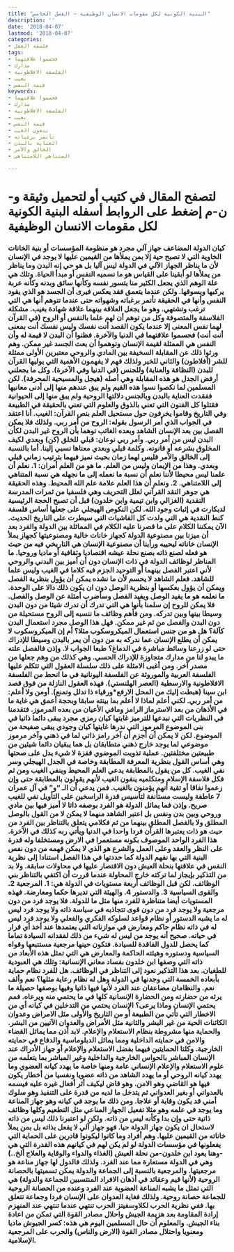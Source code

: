 ```yaml
---
title: "البنية الكونية لكل مقومات الانسان الوظيفية – الفصل الخامس"
description: ''
date: '2018-04-07'
lastmod: '2018-04-07'
categories:
- فلسفة العقل
tags:
- فحسموا علاقتهما
- مدارك
- الفلسفة الافلاطونية
- بغيب
- قيمة النفس
keywords:
- فحسموا علاقتهما
- مدارك
- الفلسفة الافلاطونية
- بغيب
- قيمة النفس
- ينفون الغيب
- تأتمر برغباته
- العناية بالبدن
- الخالق والآمر
- المتناهي اللامتناهي

---
```

# **لتصفح المقال في كتيب أو لتحميل وثيقة و-ن-م إضغط على الروابط أسفله** **البنية الكونية لكل مقومات الانسان الوظيفية**

### كيان الدولة المضاعف جهاز آلي مجرد هو منظومة المؤسسات أو بنية الخانات الخاوية التي لا تصبح حية إلا بمن يملأها من القيمين عليها لا يوجد في الإنسان لأن ما يناظر الجهاز الآلي في الدولة ليس آليا بل هو حي إنه البدن وما يناظر من يملأها لو أبقينا على القياس هو ما نسميه النفس أو مبدأ الحياة. وتلك هي علة الوهم الذي يجعل الكثير منا يتسور نفسه وكأنها سائق وبدنه وكأنه عربة يركبها ويسوقها. ولكن عندما يتعمق فقد يعكس فيرى أن الجسد هو الذي يقود النفس وأنها في الحقيقة تأتمر برغباته وشهواته حتى عندما تتوهم أنها هي التي ترغب وتشتهي. وهو ما يجعل العلاقة بينهما علاقة شهادة بغيب. مشكلة الفلاسفة والمتصوفة وكل من توهم أن لهم علما بالنفس أو الروح (في القرآن لهما نفس المعنى إلا عندما يكون القصد أنت نفسك وليس نفسك أنت بمعنى أنت أنت) فحسموا علاقتهما في الدنيا والآخرة. فظنوا أن البدن لا قيمة له وأن النفس هي الممثلة لقيمة الإنسان وتوهموا أن بعث الجسد غير ممكن. وهم ورثوا ذلك عن المقابلة السخيفة بين المادي والروحي معتبرين الأولى ممثلة للشر (أفلاطون) والثاني للخير ولذلك فهم لا يفهمون الأهمية التي يوليها القرآن للبدن (النظافة والعناية) وللجنس (في الدنيا وفي الآخرة). وكل ما يجعلني أرفض الجدل هو هذه المقابلة وهي أصله (هيجل والمسيحية المحرفة). لكن المسلمين لما نكصوا نسوا هذه القيم ولم يبق عندهم منها إلى أدنى معانيها ففقدت العناية بالبدن وبالجنس دلالتها الروحية ولم يبق منها إلى الحيوانية فقتلوا كل الفنون التي تعني بالذوق والعلوم التي تعني بالحقيقة في الطبيعة وفي التاريخ وقاموا يخرفون حول مستحيل العلم بنص القرآن: الغيب. أنا اعتقد في الجواب الذي أمر الرسول بقوله: الروح من أمر ربي. ولذلك فلا يمكن الفصل بين بعد الإنسان الشاهد وبعده الغائب توهما بأن الروح غير البدن لكأن البدن ليس من أمر ربي. وأمر ربي نوعان: قبلي للخلق (كن) وبعدي لكيف المخلوق بشرعه أو قانونه. وكلمة قبلي وبعدي معناها نسبي إلينا. أما بالنسبة إلى الخالق والآمر فليس لهما زمان بحيث نميز فيهما بترتيب زماني قبلي وبعدي. وهذا من الإيمان وليس من العلم. ما هو من العلم أمران: 1. نعلم أن علمنا ليس محيطا لأننا نعلم أن نسبة ما نعمله إلى ما نجهله هي نسبة المتناهي إلى اللامتناهي. 2. ونعلم أن هذا العلم علامة علم الله المحيط. وهذه الحقيقة هي جوهر النقد القرآني لعلل التحريف وهي فلسفيا من ثمرات المدرسة النقدية (الغزالي وابن تيمية وابن خلدون) قبل أن تصبح الحجة الرئيسية لديكارت في إثبات وجود الله. لكن النكوص الهيجلي على جعلها أساس فلسفة كنط النقدية هي التي ولدت كل الفاشيات التي سيطرت على التاريخ الحديث. الآن يمكننا الكلام على ما قصرنا عليه الكلام في المماثلة بين الدولة والفرد بعد أن ميزنا بين مصنوعية الدولة كجهاز خانات خالية ومصنوعيتها كجهاز يملأ الإنسان خاناته ليحييه ورأينا أن مصنوعية الإنسان هي التاريخي فيه من حيث هو فعله لصنع ذاته بصنع نحلة عيشه اقتصاديا وثقافية أو ماديا وروحيا. ما المناظر لوظائف الدولة في ذات الإنسان دون أن أميز بين البدني والروحي لأني اعتبر الفصل بينهما أو التوحيد الجزم فيه كلاما في الغيب وليس علما للشاهد. فعلم الشاهد لا يحسم لأن ما نشده يمكن أن يؤول بنظرية الفصل ويمكن أن يؤول بعكسها أو بنظرية الوصل دون ان يكون ذلك دالا على الوحدة. ما نعلمه هو ما يفيد الوصل ويفيد الفصل وسأضرب أمثلة عن الوصل والفصل. فلا يمكن للروح إن سلمنا بأنها هي التي تدرك أن تدرك شيئا من دون البدن وسيطا بينها وبين تدركه. ومن فأهم وظائف ما ننسبه إلى الروح مستحيلة من دون البدن والفصل من ثم غير ممكن. فهل هذا الوصل مجرد استعمال البدن كآلة؟ هل هو من جنس استعمال الميكروسكوب مثلا؟ أم إن الميكروسكوب لا يمكن أن يطلع الإنسان عما ندركه به من دون أن يمر بالبدن وسيطا للإدراك حتى لو زرعنا وسائط مباشرة في الدماغ؟ طبعا الجواب لا. وإذن فالفصل علته ما يبدو لنا من مدارك متجاوزة للإدراك الحسي. وهي كذلك من وهم جعلها من مصدر آخر. ومن أغبى الامثلة على ذلك سلسلة العقول التي تتكلم عليها الفلسفة العربية والموروثة عن الفلسفة اليونانية في ما انحط من الفلسفة الافلاطونية والارسطية (العصر الهلنستي). فهذه العقول النازلة من فوق قصد ابن سينا (هبطت إليك من المحل الارفع\*ورقياء ذا تدلل وتمنع). أومن ولا أعلم: من أمر ربي. لكني أعلم لماذا لا أعلم بما بينته سابقا وبحجة أعمق هي غاية ما في الأذهان من بعد الاسترماز الرامز ومافي الأعيان من بعده المرموز. فتقدمنا في النظريات التي نبدعها للترميز غايتها كيان رمزي مجرد يبقى دائما ذاتيا في بنى الموضوع المرموز التي ندرها غايتها كيان وجودي يبقى صفيحة من الموضوع. لكن لا يمكن أن أجزم أن آخر رامز ذاتي لما في ذهني وآخر مرموز موضوعي لما يوجد خارج ذهني متطابقان بل هما يبقيان دائما شيئين من طبيعتين مختلفتين. عملية تذويت الموضوي قفزة لا شيء يدل على صحتها وهي أساس القول بنظرية المعرفة المطابقة وخاصة في الجدل الهيجلي وسر نفي الغيب. كل من يقول بالمطابقة يدعي العلم المحيط وينفي الغيب ومن ثم فكل فلاسفة الإسلام ومتكلميه ينفون الغيب لأنهم يقولون بالمطابقة حتى وإن زعموا نفاقا أو تقية أنهم يؤمنون بالغيب. فمن يدعي أن الـ “و” في آل عمران 7 عاطفة وليست مستأنفة لتأسيس قدرة الراسخين على التأويل نفي للغيب صريح. وإذن فما يماثل الدولة هو الفرد بوصفه ذاتا لا أميز فيها بين مادي وروحي وبين بدن ونفس بل اعتبر الشاهد منهما لا يمكن لا من القول بالوصل المطلق ولا بالفصل المطلق بينهما من ثم فكلامي يتعلق بالتناظر بين الفرد من حيث هو ذات يعتبرها القرآن فردا واحدا في الدنيا ويأتي ربه كذلك في الآخرة. هذا الفرد الواحد الموصوف بكونه مستعمرا في الارض ومستخلفا وله قدرة على النظر والعقد وعلى العمل والشرع هو الذي لا يمكن فهمه من دون نفس البنية التي بها نفهم الدولة كما حددتها في هذا الفصل استنادا إلى نظرية النفس في علاقتها بنحلة العيش دون الاقتصار عليها في محاولات سابقة. ولا بد من التذكير بإيجاز لما تركته خارج المحاولة عندما قررت أن اكتفي بالتناظر بني الوظائف. لكن قبل الوظائف أربعة مستويات في الدولة هي: 1. المرجعية 2. والقوى السياسية 3. والدستور 4. والهيئة التي تديرها حكما ومعارضة. فهذه المستويات أيضا متناظرة للفرد منها مثل ما للدولة. فلا يوجد فرد من دون مرجعية ولا يوجد فرد من دون قوى تتجاذبه في سياسة ذاته ولا يوجد فرد ليس له ما يشبه الدستور أو نظام قواعد لسلوكه الفكري والفعلي ولا يوجد فرد ليس له في ذاته نظام حاكم ومعارض في موازناته التي يعتمدها عند أخذ أي قرار في حياته. صحيح أنه يوجد من ليس له شيء من ذلك لفقدانه السيادة تماما كما يحصل للدول الفاقدة للسيادة. فتكون حينها مرجعية مستتبعها وقواه السياسية ودستوره وهيئته الحاكمة والمعارض هي التي تمثل هذه الأبعاد من ذاته التي وصفها ابن خلدون بفساد معاني الإنسانية: وتلك هي العبودية للطغيان. بعد هذا التذكير نعود إلى التناظر في الوظائف. هل للفرد نظام حماية بأبعاده الخمسة التي وجدنها في الدولة وهل له نظام رعاية مثلها؟ نعم وألف نعم. والنظامان مضاعفان عند الفرد لأنها فيها ذاتيا وفيها بوصفها حصيلة ما يرثه من حضارته ومن الحضارة الإنسانية كلها في ما يحتمي منه ويرعاه. فمم يحتمي الإنسان وماذا يرعى؟ الإنسان يحتمي من التدخلين في كيانه أي من الاخطار التي تأتي من الطبيعة أو من التاريخ والأولى مثل الامراض وعدوان الكائنات الحية من غير البشر والثانية مثل الأمراض والعدوان الآتيين من البشر. والحماية منها مشروطة بنظام الاستعلام والإعلام. لابد أذن مما يماثل القضاء والامن في حمايته الداخلية ومما يماثل الدبلوماسية والدفاع في حمايته الخارجية. وكلتا الحمايتين فيهما بفضل الاستعلام والإعلام أو جهاز الأدراك عند الإنسان المباشر بالحواس الخارجية والداخلية وغير المباشر بما يتعلمه من علوم الاستعلام والإعلام الإنساني عامة ومنها خاصة ما يهدد كيانه العضوي وما يهدد كيانه الروحي أو ما يهدد الشاهد من ذاته عضويا ونفسيا من أخطار يكون فيها هو القاضي وهو الامن. وهو قاض ليكيف أثر أفعال غيره عليه فيسمه بالعدواني أو بغير العدواني ثم يتدخل ما لديه من قدرة على التنفيذ وهو سلوك أمني قد يكون وقاية أو علاجا. ومن ذلك ما يوجد في كيانه وهو جهاز المناعة وما يوجد في علمه وهو مثلا تفعيل الجهاز المناعي مثل التطعيم وكلها وظائف ذاتية حتى وإن بدا وكأنه ليس من ذاته. ولكن لو اعتبرنا ذلك ليس من ذاته لاستحال ان يكون جهاز الدولة حيا. فهو جهاز آلي لا يفعل بذاته بل بمن يملأ خاناته من القيمين عليها. وهم أفراد وما كانوا ليكونوا قادرين على الحماية التي يفعلونها في مؤسسات الدولة لو لم يكن لهم في كيانهم هذه القدرة التي هي -وهنا يعود ابن خلدون-من نحلة العيش (الغذاء والدواء والوقاية والعلاج ألخ..) وهي في الدولة مستعارة مما عند الفرد. ولذلك فالدول لها جهاز مناعة هو مرجعيتها. والمرجعية بالنسبة إلى الجماعة والدولة يمكن تسميتها بالحصانة الروحية (لأنها قيم وعقائد في أذهان الافراد المنتسبين للجماعة والدولة) هي التي تمثل ما يشبه المناعة العضوية عند الفرد وعنده من الحصانة الروحية للجماعة حصانة روحية. ولذلك فغاية العدوان على الإنسان فردا وجماعة تتعلق بها. ففي نظرية الحرب لكلاوسفيتز الحرب تنتهي عندما تنتهي عند المنهزم إرادة المقاومة بعد هزيمة الجيش واحلال مصادر القوة التي تمكن من اعادة بناء الجيش. والمعلوم أن حال المسلمين اليوم هي هذه: كسر الجيوش ماديا ومعنويا واحتلال مصادر القوة (الارض والناس) والحرب على المرجعية الإسلامية.

###